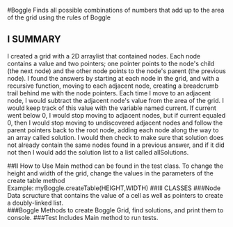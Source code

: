 #Boggle
Finds all possible combinations of numbers that add up to the area of the grid using the rules of Boggle

## I SUMMARY       
I created a grid with a 2D arraylist that contained nodes. Each node contains a value and two pointers; one pointer points
to the node's child (the next node) and the other node points to the node's parent (the previous node). 
I found the answers by starting at each node in the grid, and with a recursive function, moving to each adjacent node,
creating a breadcrumb trail behind me with the node pointers. Each time I move to an adjacent node, I would subtract 
the adjacent node's value from the area of the grid. I would keep track of this value with the variable named
current. If current went below 0, I would stop moving to adjacent nodes, but if current equaled 0, then I would stop moving to undiscovered
adjacent nodes and follow the parent pointers back to the root node, adding each node along the way to an array called solution.
I would then check to make sure that solution does not already contain the same nodes found in a previous answer, and if it did not then
I would add the solution list to a list called allSolutions.

##II How to Use
Main method can be found in the test class. To change the height and width of the grid, change the values in the 
parameters of the create table method                                                            
Example: myBoggle.createTable(HEIGHT,WIDTH) 
##III CLASSES
###Node
Data scructure that contains the value of a cell as well as pointers to create a doubly-linked list.             
###Boggle
Methods to create Boggle Grid, find solutions, and print them to console.
###Test
Includes Main method to run tests.







